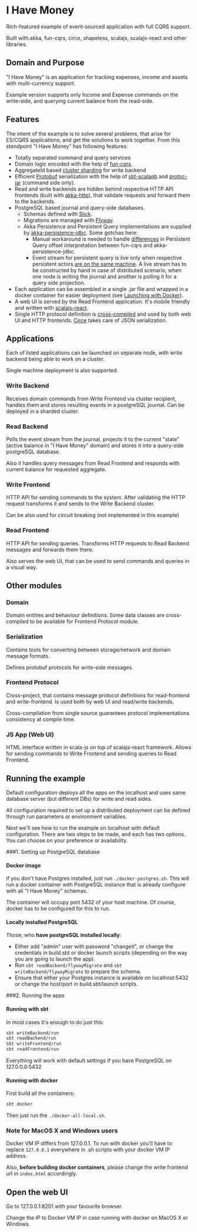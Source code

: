 # I Have Money
Rich-featured example of event-sourced application with full CQRS support.

Built with akka, fun-cqrs, circe, shapeless, scalajs, scalajs-react and other libraries.

## Domain and Purpose
"I Have Money" is an application for tracking expenses, income and assets with multi-currency support.

Example version supports only Income and Expense commands on the write-side, and querying current balance from the read-side.

## Features
The intent of the example is to solve several problems, that arise for ES/CQRS applications, and get the solutions to work together. From this standpoint "I Have Money" has following features:

* Totally separated command and query services
* Domain logic encoded with the help of [fun-cqrs](https://github.com/strongtyped/fun-cqrs).
* AggregateId based [cluster sharding](http://doc.akka.io/docs/akka/2.4.3/scala/cluster-sharding.html) for write backend
* Efficient [Protobuf](https://developers.google.com/protocol-buffers/) serialization with the help of [sbt-scalapb](https://github.com/trueaccord/sbt-scalapb) and [protoc-jar](https://github.com/os72/protoc-jar) (command side only).
* Read and write backends are hidden behind respective HTTP API frontends (built with [akka-http](http://doc.akka.io/docs/akka/2.4.3/scala/http/)), that validate requests and forward them to the backends.
* PostgreSQL based journal and query-side databases.
  * Schemas defined with [Slick](http://slick.typesafe.com/).
  * Migrations are managed with [Flyway](https://flywaydb.org/).
  * Akka Persistence and Persistent Query implementations are supplied by [akka-persistence-jdbc](https://github.com/dnvriend/akka-persistence-jdbc). Some gotchas here:
    * Manual workaround is needed to handle [differences](https://github.com/strongtyped/fun-cqrs/issues/49) in Persistent Query offset interpretation between fun-cqrs and akka-persistence-jdbc.
    * Event stream for persistent query is _live_ only when respective persistent actors [are on the same machine](https://github.com/dnvriend/akka-persistence-jdbc/issues/39). A live stream has to be constructed by hand in case of distributed scenario, when one node is writing the journal and another is polling it for a query side projection.
* Each application can be assembled in a single .jar file and wrapped in a docker container for easier deployment (see [Launching with Docker](#launching-with-docker)).
* A web UI is served by the Read Frontend application. It's mobile friendly and written with [scalajs-react](https://github.com/japgolly/scalajs-react).
* Single HTTP protocol definition is [cross-compiled](https://www.scala-js.org/doc/project/cross-build.html) and used by both web UI and HTTP frontends. [Circe](http://circe.io) takes care of JSON serialization.

## Applications

Each of listed applications can be launched on separate node, with write backend being able to work on a cluster.

Single machine deployment is also supported.

### Write Backend
Receives domain commands from Write Frontend via cluster recipient, handles them and stores resulting events in a postgreSQL journal. Can be deployed in a sharded cluster.

### Read Backend
Polls the event stream from the journal, projects it to the current "state" (active balance in "I Have Money" domain) and stores it into a query-side postgreSQL database.

Also it handles query messages from Read Frontend and responds with current balance for requested aggregate.

### Write Frontend
HTTP API for sending commands to the system. After validating the HTTP request transforms it and sends to the Write Backend cluster.

Can be also used for circuit breaking (not implemented in this example)

### Read Frontend
HTTP API for sending queries. Transforms HTTP requests to Read Backend messages and forwards them there.

Also serves the web UI, that can be used to send commands and queries in a visual way.

## Other modules

### Domain
Domain entities and behaviour definitions. Some data classes are cross-compiled to be available for Frontend Protocol module.

### Serialization
Contains tools for converting between storage/network and domain message formats.

Defines protobuf protocols for write-side messages.

### Frontend Protocol
Cross-project, that contains message protocol definitions for read-frontend and write-frontend. Is used both by web UI and read/write backends.

Cross-compilation from single source guarantees protocol implementations consistency at compile time.

### JS App (Web UI)
HTML interface written in scala-js on top of scalajs-react framework. Allows for sending commands to Write Frontend and sending queries to Read Frontend.

## Running the example

Default configuration deploys all the apps on the localhost and uses same database server (but different DBs) for write and read sides.

All configuration required to set up a distributed deployment can be defined through run parameters or environment variables.

Next we'll see how to run the example on localhost with default configuration. There are two steps to be made, and each has two options. You can choose on your preference or availability.

###1. Setting up PostgreSQL database

#### Docker image
if you don't have Postgres installed, just run `./docker-postgres.sh`. This will run a docker container with PostgreSQL instance that is already configure with all "I Have Money" schemas.

The container will occupy port 5432 of your host machine. Of course, docker has to be configured for this to run.

#### Locally installed PostgreSQL
Those, who **have postgreSQL installed locally**:

* Either add "admin" user with password "changeit", or change the credentials in build.sbt or docker launch scripts (depending on the way you are going to launch the app).
* Run `sbt readBackend/flywayMigrate` and `sbt writeBackend/flywayMigrate` to prepare the schema.
* Ensure that either your Postgres instance is available on localhost:5432 or change the host/port in build.sbt/launch scripts.

###2. Running the apps

#### Running with sbt
In most cases it's enough to do just this:

```bash
sbt writeBackend/run
sbt readBackend/run
sbt writeFrontend/run
sbt readFrontend/run
```
Everything will work with default settings if you have PostgreSQL on 127.0.0.0:5432

#### Running with docker
First build all the containers:

```bash
sbt docker
```

Then just run the `./docker-all-local.sh`.

### Note for MacOS X and Windows users
Docker VM IP differs from 127.0.0.1. To run with docker you'll have to replace `127.0.0.1` everywhere in .sh scripts with your docker VM IP address.

Also, **before building docker containers**, please change the write frontend url in `index.html` accordingly.

## Open the web UI

Go to 127.0.0.1:8201 with your favourite browser.

Change the IP to Docker VM IP in case running with docker on MacOS X or Windows.

